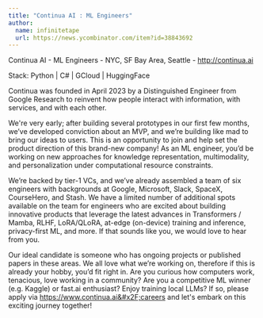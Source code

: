 ```yaml
---
title: "Continua AI : ML Engineers"
author:
  name: infinitetape
  url: https://news.ycombinator.com/item?id=38843692
---
```

Continua AI - ML Engineers - NYC, SF Bay Area, Seattle - <a href="http:&#x2F;&#x2F;continua.ai" rel="nofollow">http:&#x2F;&#x2F;continua.ai</a>

Stack: Python | C# | GCloud | HuggingFace

Continua was founded in April 2023 by a Distinguished Engineer from Google Research to reinvent how people interact with information, with services, and with each other.

We&#x27;re very early; after building several prototypes in our first few months, we’ve developed conviction about an MVP, and we’re building like mad to bring our ideas to users. This is an opportunity to join and help set the product direction of this brand-new company! As an ML engineer, you’d be working on new approaches for knowledge representation, multimodality, and personalization under computational resource constraints.

We’re backed by tier-1 VCs, and we’ve already assembled a team of six engineers with backgrounds at Google, Microsoft, Slack, SpaceX, CourseHero, and Stash.
We have a limited number of additional spots available on the team for engineers who are excited about building innovative products that leverage the latest advances in  Transformers &#x2F; Mamba, RLHF, LoRA&#x2F;QLoRA, at-edge (on-device) training and inference, privacy-first ML, and more. If that sounds like you, we would love to hear from you.

Our ideal candidate is someone who has ongoing projects or published papers in these areas. We all love what we’re working on, therefore if this is already your hobby, you’d fit right in. Are you curious how computers work, tenacious, love working in a community? Are you a competitive ML winner (e.g. Kaggle) or fast.ai enthusiast? Enjoy training local LLMs? If so, please apply via <a href="https:&#x2F;&#x2F;www.continua.ai&#x2F;careers" rel="nofollow">https:&#x2F;&#x2F;www.continua.ai&#x2F;careers</a> and let&#x27;s embark on this exciting journey together!
